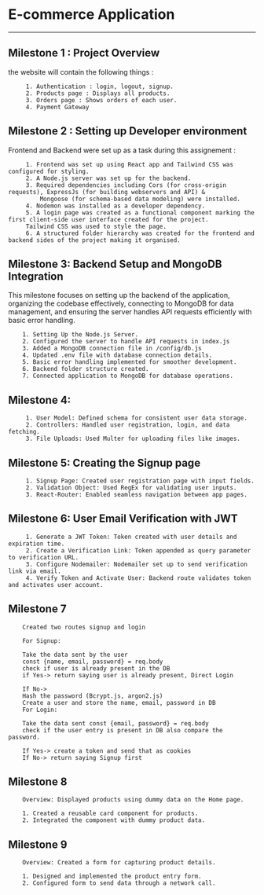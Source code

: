 # E-commerce Application

---

## Milestone 1 : Project Overview

the website will contain the following things :

         1. Authentication : login, logout, signup.
         2. Products page : Displays all products.
         3. Orders page : Shows orders of each user.
         4. Payment Gateway

## Milestone 2 : Setting up Developer environment

Frontend and Backend were set up as a task during this assignement :

         1. Frontend was set up using React app and Tailwind CSS was configured for styling.
         2. A Node.js server was set up for the backend. 
         3. Required dependencies including Cors (for cross-origin requests), ExpressJs (for building webservers and API) & 
             Mongoose (for schema-based data modeling) were installed.
         4. Nodemon was installed as a developer dependency.
         5. A login page was created as a functional component marking the first client-side user interface created for the project. 
         Tailwind CSS was used to style the page. 
         6. A structured folder hierarchy was created for the frontend and backend sides of the project making it organised.

## Milestone 3: Backend Setup and MongoDB Integration

This milestone focuses on setting up the backend of the application, organizing the codebase effectively, connecting to MongoDB for data management, and ensuring the server handles API requests efficiently with basic error handling.

        1. Setting Up the Node.js Server.
        2. Configured the server to handle API requests in index.js
        3. Added a MongoDB connection file in /config/db.js
        4. Updated .env file with database connection details.
        5. Basic error handling implemented for smoother development.
        6. Backend folder structure created.
        7. Connected application to MongoDB for database operations.

## Milestone 4: 

         1. User Model: Defined schema for consistent user data storage.
         2. Controllers: Handled user registration, login, and data fetching.
         3. File Uploads: Used Multer for uploading files like images.
         
## Milestone 5: Creating the Signup page

         1. Signup Page: Created user registration page with input fields.
         2. Validation Object: Used RegEx for validating user inputs.
         3. React-Router: Enabled seamless navigation between app pages.

## Milestone 6: User Email Verification with JWT

         1. Generate a JWT Token: Token created with user details and expiration time.
         2. Create a Verification Link: Token appended as query parameter to verification URL.
         3. Configure Nodemailer: Nodemailer set up to send verification link via email.
         4. Verify Token and Activate User: Backend route validates token and activates user account.

## Milestone 7

        Created two routes signup and login

        For Signup:

        Take the data sent by the user
        const {name, email, password} = req.body
        check if user is already present in the DB
        if Yes-> return saying user is already present, Direct Login

        If No->
        Hash the password (Bcrypt.js, argon2.js)
        Create a user and store the name, email, password in DB
        For Login:

        Take the data sent const {email, password} = req.body
        check if the user entry is present in DB also compare the password.
        
        If Yes-> create a token and send that as cookies
        If No-> return saying Signup first

## Milestone 8

        Overview: Displayed products using dummy data on the Home page.

        1. Created a reusable card component for products.
        2. Integrated the component with dummy product data.

## Milestone 9 

        Overview: Created a form for capturing product details.

        1. Designed and implemented the product entry form.
        2. Configured form to send data through a network call.